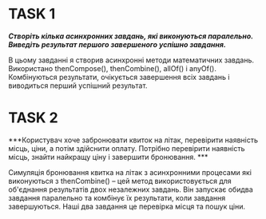 # TASK 1
***Створіть кілька асинхронних завдань, які виконуються паралельно.
Виведіть результат першого завершеного успішно завдання.***

В цьому завданні я створив асинхронні методи математичних завдань. Використано thenCompose(), thenCombine(), allOf() і anyOf().
Комбінуються результати, очікується завершення всіх завдань і виводиться перший успішний результат.
# TASK 2
***Користувач хоче забронювати квиток на літак, перевірити
наявність місць, ціни, а потім здійснити оплату. Потрібно перевірити
наявність місць, знайти найкращу ціну і завершити бронювання. ***

Симуляція бронювання квитка на літак з асинхронними процесами які виконуються з thenCombine() – цей метод використовується для об'єднання результатів двох незалежних завдань. Він запускає обидва завдання паралельно та комбінує їх результати,
коли завдання завершуються. Наші два завдання це перевірка місця та пошук ціни.
